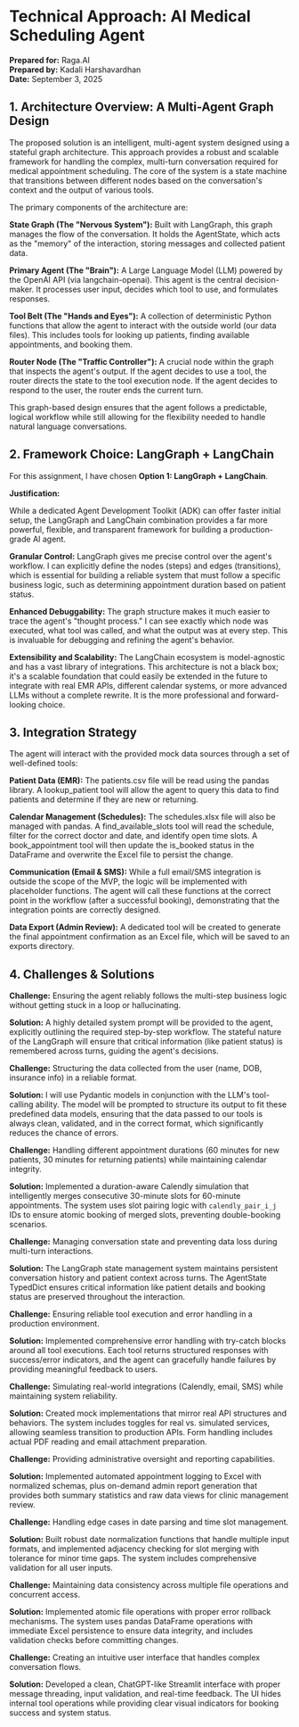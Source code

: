 # Technical Approach: AI Medical Scheduling Agent
**Prepared for:** Raga.AI  
**Prepared by:** Kadali Harshavardhan  
**Date:** September 3, 2025

## 1. Architecture Overview: A Multi-Agent Graph Design

The proposed solution is an intelligent, multi-agent system designed using a stateful graph architecture. This approach provides a robust and scalable framework for handling the complex, multi-turn conversation required for medical appointment scheduling. The core of the system is a state machine that transitions between different nodes based on the conversation's context and the output of various tools.

The primary components of the architecture are:

**State Graph (The "Nervous System"):** Built with LangGraph, this graph manages the flow of the conversation. It holds the AgentState, which acts as the "memory" of the interaction, storing messages and collected patient data.

**Primary Agent (The "Brain"):** A Large Language Model (LLM) powered by the OpenAI API (via langchain-openai). This agent is the central decision-maker. It processes user input, decides which tool to use, and formulates responses.

**Tool Belt (The "Hands and Eyes"):** A collection of deterministic Python functions that allow the agent to interact with the outside world (our data files). This includes tools for looking up patients, finding available appointments, and booking them.

**Router Node (The "Traffic Controller"):** A crucial node within the graph that inspects the agent's output. If the agent decides to use a tool, the router directs the state to the tool execution node. If the agent decides to respond to the user, the router ends the current turn.

This graph-based design ensures that the agent follows a predictable, logical workflow while still allowing for the flexibility needed to handle natural language conversations.

## 2. Framework Choice: LangGraph + LangChain

For this assignment, I have chosen **Option 1: LangGraph + LangChain**.

**Justification:**

While a dedicated Agent Development Toolkit (ADK) can offer faster initial setup, the LangGraph and LangChain combination provides a far more powerful, flexible, and transparent framework for building a production-grade AI agent.

**Granular Control:** LangGraph gives me precise control over the agent's workflow. I can explicitly define the nodes (steps) and edges (transitions), which is essential for building a reliable system that must follow a specific business logic, such as determining appointment duration based on patient status.

**Enhanced Debuggability:** The graph structure makes it much easier to trace the agent's "thought process." I can see exactly which node was executed, what tool was called, and what the output was at every step. This is invaluable for debugging and refining the agent's behavior.

**Extensibility and Scalability:** The LangChain ecosystem is model-agnostic and has a vast library of integrations. This architecture is not a black box; it's a scalable foundation that could easily be extended in the future to integrate with real EMR APIs, different calendar systems, or more advanced LLMs without a complete rewrite. It is the more professional and forward-looking choice.

## 3. Integration Strategy

The agent will interact with the provided mock data sources through a set of well-defined tools:

**Patient Data (EMR):** The patients.csv file will be read using the pandas library. A lookup_patient tool will allow the agent to query this data to find patients and determine if they are new or returning.

**Calendar Management (Schedules):** The schedules.xlsx file will also be managed with pandas. A find_available_slots tool will read the schedule, filter for the correct doctor and date, and identify open time slots. A book_appointment tool will then update the is_booked status in the DataFrame and overwrite the Excel file to persist the change.

**Communication (Email & SMS):** While a full email/SMS integration is outside the scope of the MVP, the logic will be implemented with placeholder functions. The agent will call these functions at the correct point in the workflow (after a successful booking), demonstrating that the integration points are correctly designed.

**Data Export (Admin Review):** A dedicated tool will be created to generate the final appointment confirmation as an Excel file, which will be saved to an exports directory.

## 4. Challenges & Solutions

**Challenge:** Ensuring the agent reliably follows the multi-step business logic without getting stuck in a loop or hallucinating.

**Solution:** A highly detailed system prompt will be provided to the agent, explicitly outlining the required step-by-step workflow. The stateful nature of the LangGraph will ensure that critical information (like patient status) is remembered across turns, guiding the agent's decisions.

**Challenge:** Structuring the data collected from the user (name, DOB, insurance info) in a reliable format.

**Solution:** I will use Pydantic models in conjunction with the LLM's tool-calling ability. The model will be prompted to structure its output to fit these predefined data models, ensuring that the data passed to our tools is always clean, validated, and in the correct format, which significantly reduces the chance of errors.

**Challenge:** Handling different appointment durations (60 minutes for new patients, 30 minutes for returning patients) while maintaining calendar integrity.

**Solution:** Implemented a duration-aware Calendly simulation that intelligently merges consecutive 30-minute slots for 60-minute appointments. The system uses slot pairing logic with `calendly_pair_i_j` IDs to ensure atomic booking of merged slots, preventing double-booking scenarios.

**Challenge:** Managing conversation state and preventing data loss during multi-turn interactions.

**Solution:** The LangGraph state management system maintains persistent conversation history and patient context across turns. The AgentState TypedDict ensures critical information like patient details and booking status are preserved throughout the interaction.

**Challenge:** Ensuring reliable tool execution and error handling in a production environment.

**Solution:** Implemented comprehensive error handling with try-catch blocks around all tool executions. Each tool returns structured responses with success/error indicators, and the agent can gracefully handle failures by providing meaningful feedback to users.

**Challenge:** Simulating real-world integrations (Calendly, email, SMS) while maintaining system reliability.

**Solution:** Created mock implementations that mirror real API structures and behaviors. The system includes toggles for real vs. simulated services, allowing seamless transition to production APIs. Form handling includes actual PDF reading and email attachment preparation.

**Challenge:** Providing administrative oversight and reporting capabilities.

**Solution:** Implemented automated appointment logging to Excel with normalized schemas, plus on-demand admin report generation that provides both summary statistics and raw data views for clinic management review.

**Challenge:** Handling edge cases in date parsing and time slot management.

**Solution:** Built robust date normalization functions that handle multiple input formats, and implemented adjacency checking for slot merging with tolerance for minor time gaps. The system includes comprehensive validation for all user inputs.

**Challenge:** Maintaining data consistency across multiple file operations and concurrent access.

**Solution:** Implemented atomic file operations with proper error rollback mechanisms. The system uses pandas DataFrame operations with immediate Excel persistence to ensure data integrity, and includes validation checks before committing changes.

**Challenge:** Creating an intuitive user interface that handles complex conversation flows.

**Solution:** Developed a clean, ChatGPT-like Streamlit interface with proper message threading, input validation, and real-time feedback. The UI hides internal tool operations while providing clear visual indicators for booking success and system status.
